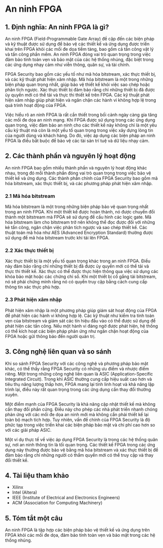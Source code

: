 # An ninh FPGA

## 1. Định nghĩa: An ninh FPGA là gì?
An ninh FPGA (Field-Programmable Gate Array) đề cập đến các biện pháp và kỹ thuật được sử dụng để bảo vệ các thiết kế và ứng dụng được triển khai trên FPGA khỏi các mối đe dọa tiềm tàng, bao gồm cả tấn công vật lý và tấn công phần mềm. An ninh FPGA đóng vai trò quan trọng trong việc đảm bảo tính toàn vẹn và bảo mật của các hệ thống nhúng, đặc biệt trong các ứng dụng nhạy cảm như viễn thông, quân sự, và tài chính. 

FPGA Security bao gồm các yếu tố như mã hóa bitstream, xác thực thiết bị, và các kỹ thuật phát hiện xâm nhập. Mã hóa bitstream là một trong những biện pháp quan trọng nhất, giúp bảo vệ thiết kế khỏi việc sao chép hoặc phân tích ngược. Xác thực thiết bị đảm bảo rằng chỉ những thiết bị đã được ủy quyền mới có thể tải và thực thi thiết kế trên FPGA. Các kỹ thuật phát hiện xâm nhập giúp phát hiện và ngăn chặn các hành vi không hợp lệ trong quá trình hoạt động của FPGA.

Việc hiểu rõ an ninh FPGA là rất cần thiết trong bối cảnh ngày càng gia tăng các mối đe dọa an ninh mạng. Khi FPGA được sử dụng trong các ứng dụng quan trọng, việc đảm bảo an ninh cho các thiết kế này không chỉ là một yêu cầu kỹ thuật mà còn là một yếu tố quan trọng trong việc xây dựng lòng tin của người dùng và khách hàng. Do đó, việc áp dụng các biện pháp an ninh FPGA là điều bắt buộc để bảo vệ các tài sản trí tuệ và dữ liệu nhạy cảm.

## 2. Các thành phần và nguyên lý hoạt động
An ninh FPGA bao gồm nhiều thành phần và nguyên lý hoạt động khác nhau, trong đó mỗi thành phần đóng vai trò quan trọng trong việc bảo vệ thiết kế và ứng dụng. Các thành phần chính của FPGA Security bao gồm mã hóa bitstream, xác thực thiết bị, và các phương pháp phát hiện xâm nhập.

### 2.1 Mã hóa bitstream
Mã hóa bitstream là một trong những biện pháp bảo vệ quan trọng nhất trong an ninh FPGA. Khi một thiết kế được hoàn thành, nó được chuyển đổi thành một bitstream mà FPGA sẽ sử dụng để cấu hình các logic gate. Mã hóa bitstream làm cho bitstream trở nên không thể đọc được đối với những kẻ tấn công, ngăn chặn việc phân tích ngược và sao chép thiết kế. Các thuật toán mã hóa như AES (Advanced Encryption Standard) thường được sử dụng để mã hóa bitstream trước khi tải lên FPGA.

### 2.2 Xác thực thiết bị
Xác thực thiết bị là một yếu tố quan trọng khác trong an ninh FPGA. Điều này đảm bảo rằng chỉ những thiết bị đã được ủy quyền mới có thể tải và thực thi thiết kế. Xác thực có thể được thực hiện thông qua việc sử dụng các khóa bảo mật hoặc các chứng chỉ số. Khi một thiết bị cố gắng tải bitstream, nó sẽ phải chứng minh rằng nó có quyền truy cập bằng cách cung cấp thông tin xác thực phù hợp.

### 2.3 Phát hiện xâm nhập
Phát hiện xâm nhập là một phương pháp giúp giám sát hoạt động của FPGA để phát hiện các hành vi không hợp lệ. Các kỹ thuật như kiểm tra tính toàn vẹn của bitstream và giám sát các tín hiệu đầu vào có thể được sử dụng để phát hiện các tấn công. Nếu một hành vi đáng ngờ được phát hiện, hệ thống có thể kích hoạt các biện pháp phản ứng như ngăn chặn hoạt động của FPGA hoặc gửi thông báo đến người quản trị.

## 3. Công nghệ liên quan và so sánh
Khi so sánh FPGA Security với các công nghệ và phương pháp bảo mật khác, có thể thấy rằng FPGA Security có những ưu điểm và nhược điểm riêng. Một trong những công nghệ liên quan là ASIC (Application-Specific Integrated Circuit). Trong khi ASIC thường cung cấp hiệu suất cao hơn và tiêu thụ năng lượng thấp hơn, FPGA mang lại tính linh hoạt và khả năng lập trình lại, điều này rất quan trọng trong các ứng dụng cần thay đổi thường xuyên.

Một điểm mạnh của FPGA Security là khả năng cập nhật thiết kế mà không cần thay đổi phần cứng. Điều này cho phép các nhà phát triển nhanh chóng phản ứng với các mối đe dọa an ninh mới mà không cần phải thiết kế lại toàn bộ mạch tích hợp. Tuy nhiên, vấn đề chính của FPGA Security là độ phức tạp trong việc triển khai các biện pháp bảo mật và chi phí cao hơn so với các giải pháp ASIC.

Một ví dụ thực tế về việc áp dụng FPGA Security là trong các hệ thống quân sự, nơi an ninh thông tin là tối quan trọng. Các thiết kế FPGA trong các ứng dụng này thường được bảo vệ bằng mã hóa bitstream và xác thực thiết bị để đảm bảo rằng chỉ những người có thẩm quyền mới có thể truy cập và thay đổi thiết kế.

## 4. Tài liệu tham khảo
- Xilinx
- Intel (Altera)
- IEEE (Institute of Electrical and Electronics Engineers)
- ACM (Association for Computing Machinery)

## 5. Tóm tắt một câu
An ninh FPGA là tập hợp các biện pháp bảo vệ thiết kế và ứng dụng trên FPGA khỏi các mối đe dọa, đảm bảo tính toàn vẹn và bảo mật trong các hệ thống nhúng.